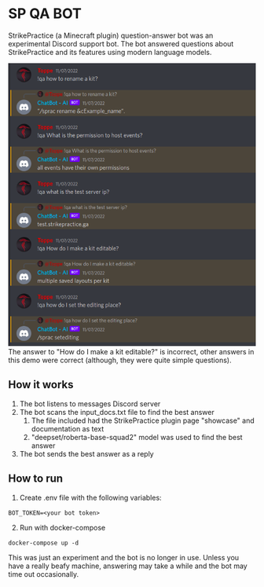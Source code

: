 # SP QA BOT
StrikePractice (a Minecraft plugin) question-answer bot was an experimental Discord support bot.
The bot answered questions about StrikePractice and its features using modern language models.

![Example screenshot](screenshot.png)
The answer to "How do I make a kit editable?" is incorrect, other answers in this demo were correct (although, they were quite simple 
questions).

## How it works
1. The bot listens to messages Discord server
2. The bot scans the input_docs.txt file to find the best answer
   1. The file included had the StrikePractice plugin page "showcase" and documentation as text
   2. "deepset/roberta-base-squad2" model was used to find the best answer
3. The bot sends the best answer as a reply


## How to run
1. Create .env file with the following variables:
```
BOT_TOKEN=<your bot token>
```
2. Run with docker-compose
```
docker-compose up -d
```

This was just an experiment and the bot is no longer in use.
Unless you have a really beafy machine, answering may take a while and the bot may time out occasionally.